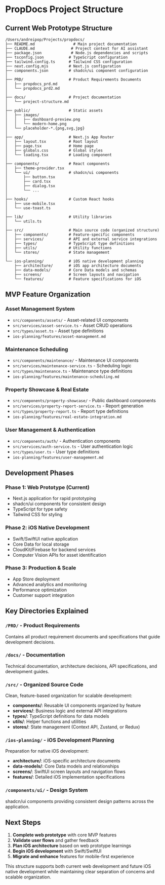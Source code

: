 # PropDocs Project Structure

## Current Web Prototype Structure

```
/Users/andreipop/Projects/propdocs/
├── README.md                 # Main project documentation
├── CLAUDE.md                # Project context for AI assistant
├── package.json             # Node.js dependencies and scripts
├── tsconfig.json           # TypeScript configuration
├── tailwind.config.ts      # Tailwind CSS configuration
├── next.config.mjs         # Next.js configuration
├── components.json         # shadcn/ui component configuration
│
├── PRD/                    # Product Requirements Documents
│   ├── propdocs_prd.md
│   └── propdocs_prd2.md
│
├── docs/                   # Project documentation
│   └── project-structure.md
│
├── public/                 # Static assets
│   ├── images/
│   │   ├── dashboard-preview.png
│   │   └── modern-home.png
│   └── placeholder-*.{png,svg,jpg}
│
├── app/                    # Next.js App Router
│   ├── layout.tsx          # Root layout
│   ├── page.tsx            # Home page
│   ├── globals.css         # Global styles
│   └── loading.tsx         # Loading component
│
├── components/             # React components
│   ├── theme-provider.tsx
│   └── ui/                 # shadcn/ui components
│       ├── button.tsx
│       ├── card.tsx
│       ├── dialog.tsx
│       └── ...
│
├── hooks/                  # Custom React hooks
│   ├── use-mobile.tsx
│   └── use-toast.ts
│
├── lib/                    # Utility libraries
│   └── utils.ts
│
├── src/                    # Main source code (organized structure)
│   ├── components/         # Feature-specific components
│   ├── services/           # API and external service integrations
│   ├── types/              # TypeScript type definitions
│   ├── utils/              # Utility functions
│   └── stores/             # State management
│
└── ios-planning/           # iOS native development planning
    ├── architecture/       # iOS app architecture documents
    ├── data-models/        # Core Data models and schemas
    ├── screens/            # Screen layouts and navigation
    └── features/           # Feature specifications for iOS
```

## MVP Feature Organization

### Asset Management System
- `src/components/assets/` - Asset-related UI components
- `src/services/asset-service.ts` - Asset CRUD operations
- `src/types/asset.ts` - Asset type definitions
- `ios-planning/features/asset-management.md`

### Maintenance Scheduling
- `src/components/maintenance/` - Maintenance UI components
- `src/services/maintenance-service.ts` - Scheduling logic
- `src/types/maintenance.ts` - Maintenance type definitions
- `ios-planning/features/maintenance-scheduling.md`

### Property Showcase & Real Estate
- `src/components/property-showcase/` - Public dashboard components
- `src/services/property-report-service.ts` - Report generation
- `src/types/property-report.ts` - Report type definitions
- `ios-planning/features/real-estate-integration.md`

### User Management & Authentication
- `src/components/auth/` - Authentication components
- `src/services/auth-service.ts` - User authentication logic
- `src/types/user.ts` - User type definitions
- `ios-planning/features/user-management.md`

## Development Phases

### Phase 1: Web Prototype (Current)
- Next.js application for rapid prototyping
- shadcn/ui components for consistent design
- TypeScript for type safety
- Tailwind CSS for styling

### Phase 2: iOS Native Development
- Swift/SwiftUI native application
- Core Data for local storage
- CloudKit/Firebase for backend services
- Computer Vision APIs for asset identification

### Phase 3: Production & Scale
- App Store deployment
- Advanced analytics and monitoring
- Performance optimization
- Customer support integration

## Key Directories Explained

### `/PRD/` - Product Requirements
Contains all product requirement documents and specifications that guide development decisions.

### `/docs/` - Documentation
Technical documentation, architecture decisions, API specifications, and development guides.

### `/src/` - Organized Source Code
Clean, feature-based organization for scalable development:
- **components/**: Reusable UI components organized by feature
- **services/**: Business logic and external API integrations
- **types/**: TypeScript definitions for data models
- **utils/**: Helper functions and utilities
- **stores/**: State management (Context API, Zustand, or Redux)

### `/ios-planning/` - iOS Development Planning
Preparation for native iOS development:
- **architecture/**: iOS-specific architecture documents
- **data-models/**: Core Data models and relationships
- **screens/**: SwiftUI screen layouts and navigation flows
- **features/**: Detailed iOS implementation specifications

### `/components/ui/` - Design System
shadcn/ui components providing consistent design patterns across the application.

## Next Steps

1. **Complete web prototype** with core MVP features
2. **Validate user flows** and gather feedback
3. **Plan iOS architecture** based on web prototype learnings
4. **Begin iOS development** with Swift/SwiftUI
5. **Migrate and enhance** features for mobile-first experience

This structure supports both current web development and future iOS native development while maintaining clear separation of concerns and scalable organization.